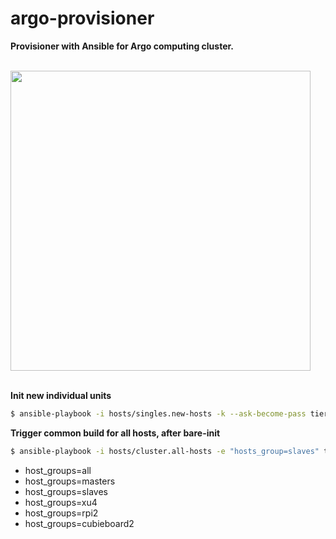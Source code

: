 # argo-provisioner

**Provisioner with Ansible for Argo computing cluster.**


<br>
<img height=480 src=https://fbcdn-sphotos-c-a.akamaihd.net/hphotos-ak-xfp1/t31.0-8/12771850_10206348697700430_3178212860546745235_o.jpg>
<br>
<br>

**Init new individual units**
```bash
$ ansible-playbook -i hosts/singles.new-hosts -k --ask-become-pass tiers/bare-init.yml
```

**Trigger common build for all hosts, after bare-init**
```bash
$ ansible-playbook -i hosts/cluster.all-hosts -e "hosts_group=slaves" tiers/common.yml
```
+ host_groups=all
+ host_groups=masters
+ host_groups=slaves
+ host_groups=xu4
+ host_groups=rpi2
+ host_groups=cubieboard2
